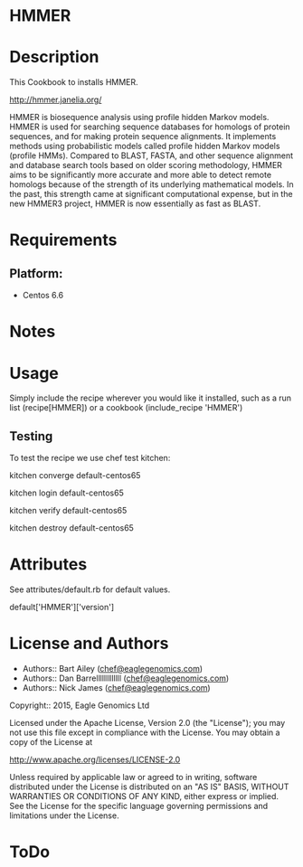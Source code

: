 # HMMER

Description
===========
This Cookbook to installs HMMER.

http://hmmer.janelia.org/

HMMER is biosequence analysis using profile hidden Markov models. HMMER is used for searching sequence databases for homologs of 
protein sequences, and for making protein sequence alignments. It implements methods using probabilistic models called profile 
hidden Markov models (profile HMMs). Compared to BLAST, FASTA, and other sequence alignment and database search tools based 
on older scoring methodology, HMMER aims to be significantly more accurate and more able to detect remote homologs because 
of the strength of its underlying mathematical models. In the past, this strength came at significant computational expense, 
but in the new HMMER3 project, HMMER is now essentially as fast as BLAST.

Requirements
============

## Platform:

* Centos 6.6

Notes
=====

Usage
=====
Simply include the recipe wherever you would like it installed, such as a run list (recipe[HMMER]) or a cookbook (include_recipe 'HMMER')


## Testing
To test the recipe we use chef test kitchen:

kitchen converge default-centos65 

kitchen login default-centos65

kitchen verify default-centos65

kitchen destroy default-centos65

Attributes
==========
See attributes/default.rb for default values.

default['HMMER']['version'] 

License and Authors
===================

* Authors:: Bart Ailey (<chef@eaglegenomics.com>)
* Authors:: Dan Barrelllllllllllll (<chef@eaglegenomics.com>)
* Authors:: Nick James (<chef@eaglegenomics.com>)

Copyright:: 2015, Eagle Genomics Ltd
    
Licensed under the Apache License, Version 2.0 (the "License");
you may not use this file except in compliance with the License.
You may obtain a copy of the License at

http://www.apache.org/licenses/LICENSE-2.0

Unless required by applicable law or agreed to in writing, software
distributed under the License is distributed on an "AS IS" BASIS,
WITHOUT WARRANTIES OR CONDITIONS OF ANY KIND, either express or implied.
See the License for the specific language governing permissions and
limitations under the License.
    
ToDo
====
